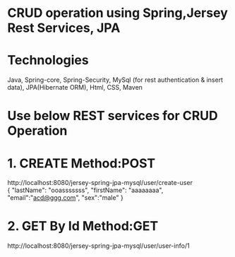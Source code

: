 # CRUD operation using Spring,Jersey Rest Services, JPA 

# Technologies
Java, 
Spring-core, Spring-Security, 
MySql (for rest authentication & insert data),
JPA(Hibernate ORM),
Html, CSS, Maven

# Use below REST services for CRUD Operation
# 1. CREATE Method:POST 
http://localhost:8080/jersey-spring-jpa-mysql/user/create-user </br>
{
	"lastName": "ooasssssss",
	"firstName": "aaaaaaaa",
	"email":"acd@ggg.com",
  "sex":"male"
} 
# 2. GET By Id Method:GET
http://localhost:8080/jersey-spring-jpa-mysql/user/user-info/1

